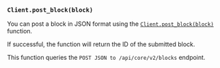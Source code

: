 ### `Client.post_block(block)`

You can post a block in JSON format using
the [`Client.post_block(block)`](./../libraries/python/api_reference#get_block_data)
function.

If successful, the function will return the ID of the submitted block.

This function queries the  `POST JSON to /api/core/v2/blocks` endpoint.
